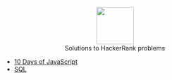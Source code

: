 <p align="center">
    <a href="https://www.hackerrank.com/devansh_pratap">
        <img height=85 src="https://d3keuzeb2crhkn.cloudfront.net/hackerrank/assets/styleguide/logo_wordmark-f5c5eb61ab0a154c3ed9eda24d0b9e31.svg">
    </a>
    <br>Solutions to HackerRank problems
</p>

* [10 Days of JavaScript](#10-days-of-statistics)
* [SQL](#SQL)
